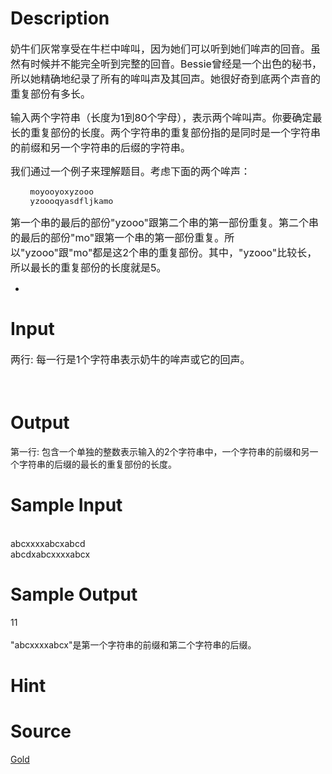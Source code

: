 
# Description

<div class="content"><p><span style="font-size: medium">奶牛们灰常享受在牛栏中哞叫，因为她们可以听到她们哞声的回音。虽然有时候并不能完全听到完整的回音。Bessie曾经是一个出色的秘书，所以她精确地纪录了所有的哞叫声及其回声。她很好奇到底两个声音的重复部份有多长。 </span></p>
<p><span style="font-size: medium">输入两个字符串（长度为1到80个字母），表示两个哞叫声。你要确定最长的重复部份的长度。两个字符串的重复部份指的是同时是一个字符串的前缀和另一个字符串的后缀的字符串。 </span></p>
<p><span style="font-size: medium">我们通过一个例子来理解题目。考虑下面的两个哞声： </span></p>
<pre><span style="font-size: medium">    moyooyoxyzooo
    yzoooqyasdfljkamo
</span></pre>
<p><span style="font-size: medium">第一个串的最后的部份&#34;yzooo&#34;跟第二个串的第一部份重复。第二个串的最后的部份&#34;mo&#34;跟第一个串的第一部份重复。所以&#34;yzooo&#34;跟&#34;mo&#34;都是这2个串的重复部份。其中，&#34;yzooo&#34;比较长，所以最长的重复部份的长度就是5。 </span></p>
<ul>
    <li></li>
</ul></div>

# Input

<div class="content"><p><span style="font-size: medium">两行: 每一行是1个字符串表示奶牛的哞声或它的回声。</span></p>
<p><span style="font-size: medium"> </span></p></div>

# Output

<div class="content"><p><span style="font-size: medium">
</span></p><p>第一行: 包含一个单独的整数表示输入的2个字符串中，一个字符串的前缀和另一个字符串的后缀的最长的重复部份的长度。</p>
<p></p></div>

# Sample Input

<div class="content"><span class="sampledata"><br/>
abcxxxxabcxabcd <br/>
abcdxabcxxxxabcx <br/>
</span></div>

# Sample Output

<div class="content"><span class="sampledata">11 <br/>
<br/>
&#34;abcxxxxabcx&#34;是第一个字符串的前缀和第二个字符串的后缀。 <br/>
</span></div>

# Hint

<div class="content"><p></p></div>

# Source

<div class="content"><p><a href="problemset.php?search=Gold">Gold</a></p></div>

